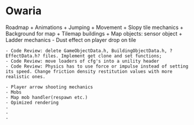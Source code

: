 # Owaria

Roadmap
	+ Animations
	+ Jumping
	+ Movement
	+ Slopy tile mechanics
	+ Background for map
	+ Tilemap buildings
	+ Map objects: sensor object
	+ Ladder mechanics
	- Dust effect on player drop on tile
	
	- Code Review: delete GameObjectData.h, BuildingObjectData.h, ?EffectData.h? files. Implement get clone and set functions;
	- Code Review: move loaders of cfg's into a unility header
	- Code Review: Physics has to use force or impulse instead of setting its speed. Change friction density restitution values with more realistic ones.
	
	- Player arrow shooting mechanics
	- Mobs
	- Map mob handler(respawn etc.)
	- Opimized rendering
	- 
	- 
	- 
